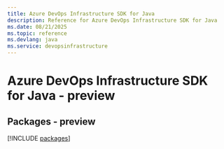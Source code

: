 ```yaml
---
title: Azure DevOps Infrastructure SDK for Java
description: Reference for Azure DevOps Infrastructure SDK for Java
ms.date: 08/21/2025
ms.topic: reference
ms.devlang: java
ms.service: devopsinfrastructure
---
```

# Azure DevOps Infrastructure SDK for Java - preview
## Packages - preview
[!INCLUDE [packages](devops-infrastructure-index.md)]